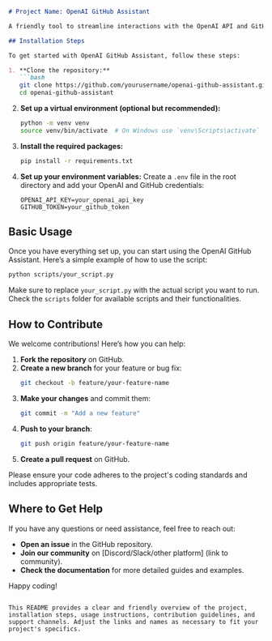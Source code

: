 ```markdown
# Project Name: OpenAI GitHub Assistant

A friendly tool to streamline interactions with the OpenAI API and GitHub for developers.

## Installation Steps

To get started with OpenAI GitHub Assistant, follow these steps:

1. **Clone the repository:**
   ```bash
   git clone https://github.com/yourusername/openai-github-assistant.git
   cd openai-github-assistant
   ```

2. **Set up a virtual environment (optional but recommended):**
   ```bash
   python -m venv venv
   source venv/bin/activate  # On Windows use `venv\Scripts\activate`
   ```

3. **Install the required packages:**
   ```bash
   pip install -r requirements.txt
   ```

4. **Set up your environment variables:**
   Create a `.env` file in the root directory and add your OpenAI and GitHub credentials:
   ```
   OPENAI_API_KEY=your_openai_api_key
   GITHUB_TOKEN=your_github_token
   ```

## Basic Usage

Once you have everything set up, you can start using the OpenAI GitHub Assistant. Here’s a simple example of how to use the script:

```bash
python scripts/your_script.py
```

Make sure to replace `your_script.py` with the actual script you want to run. Check the `scripts` folder for available scripts and their functionalities.

## How to Contribute

We welcome contributions! Here’s how you can help:

1. **Fork the repository** on GitHub.
2. **Create a new branch** for your feature or bug fix:
   ```bash
   git checkout -b feature/your-feature-name
   ```
3. **Make your changes** and commit them:
   ```bash
   git commit -m "Add a new feature"
   ```
4. **Push to your branch**:
   ```bash
   git push origin feature/your-feature-name
   ```
5. **Create a pull request** on GitHub.

Please ensure your code adheres to the project's coding standards and includes appropriate tests.

## Where to Get Help

If you have any questions or need assistance, feel free to reach out:

- **Open an issue** in the GitHub repository.
- **Join our community** on [Discord/Slack/other platform] (link to community).
- **Check the documentation** for more detailed guides and examples.

Happy coding!
```

This README provides a clear and friendly overview of the project, installation steps, usage instructions, contribution guidelines, and support channels. Adjust the links and names as necessary to fit your project's specifics.